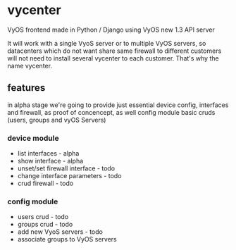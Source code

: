 # vycenter
VyOS frontend made in Python / Django using VyOS new 1.3 API server

It will work with a single VyoS server or to multiple VyOS servers, so datacenters which do not want share same firewall to different customers will not need to install several vycenter to each customer. That's why the name vycenter.

## features
in alpha stage we're going to provide just essential device config, interfaces and firewall, as proof of concencept, as well config module basic cruds (users, groups and vyOS Servers)

### device module
* list interfaces - alpha
* show interface - alpha
* unset/set firewall interface - todo
* change interface parameters - todo
* crud firewall - todo

### config module
* users crud - todo
* groups crud - todo
* add new VyoS servers - todo
* associate groups to VyOS servers
